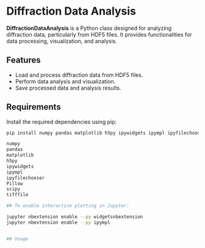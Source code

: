 
# Diffraction Data Analysis

**DiffractionDataAnalysis** is a Python class designed for analyzing diffraction data, particularly from HDF5 files. It provides functionalities for data processing, visualization, and analysis.

## Features

- Load and process diffraction data from HDF5 files.
- Perform data analysis and visualization.
- Save processed data and analysis results.

## Requirements

Install the required dependencies using pip:

```bash
pip install numpy pandas matplotlib h5py ipywidgets ipympl ipyfilechooser Pillow scipy

numpy
pandas
matplotlib
h5py
ipywidgets
ipympl
ipyfilechooser
Pillow
scipy
tifffile

## To enable interactive plotting in Jupyter:

jupyter nbextension enable --py widgetsnbextension
jupyter nbextension enable --py ipympl


## Usage



